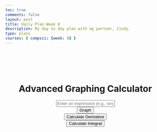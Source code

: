 ```yaml
---
toc: true
comments: false
layout: post
title: Daily Plan Week 0
description: My day to day plan with my partner, Cindy. 
type: plans
courses: { compsci: {week: 0} }
---
```


<html>
<head>
    <title>Advanced Graphing Calculator</title>
    <script src="https://cdnjs.cloudflare.com/ajax/libs/mathjs/11.9.0/math.min.js"></script>
    <script src="https://cdn.jsdelivr.net/npm/chart.js"></script>
    <style>
        #calculator {
            display: flex;
            flex-direction: column;
            align-items: center;
            margin-top: 80px;
        }
        canvas {
            max-width: 600px;
        }
    </style>
</head>
<body>
    <div id="calculator">
        <h1>Advanced Graphing Calculator</h1>
        <input type="text" id="expression" placeholder="Enter an expression (e.g., sin(x), x^2)">
        <button onclick="graph()">Graph</button>
        <button onclick="calculateDerivative()">Calculate Derivative</button>
        <button onclick="calculateIntegral()">Calculate Integral</button>
        <canvas id="graphCanvas"></canvas>
    </div>


<script>
        const expressionInput = document.getElementById("expression");
        const graphCanvas = document.getElementById("graphCanvas");
        const parser = math.parser();


        function graph() {
            const expression = expressionInput.value;


            // Create x values for the graph
            const xValues = math.range(-10, 10, 0.1).toArray();


            // Evaluate the expression for each x value
            const yValues = xValues.map(x => parser.evaluate(expression, { x }));


            // Prepare data for Chart.js
            const data = {
                labels: xValues,
                datasets: [{
                    label: expression,
                    data: yValues,
                    fill: false,
                    borderColor: 'blue',
                    borderWidth: 2,
                }]
            };


            // Create a line chart using Chart.js
            new Chart(graphCanvas, {
                type: 'line',
                data: data,
                options: {
                    responsive: true,
                    maintainAspectRatio: false,
                    scales: {
                        x: {
                            type: 'linear',
                            position: 'bottom'
                        },
                        y: {
                            type: 'linear',
                            position: 'left'
                        }
                    }
                }
            });
        }


        function calculateDerivative() {
            const expression = expressionInput.value;
            const derivative = math.derivative(expression, 'x').toString();
            alert(`Derivative: ${derivative}`);
        }


        function calculateIntegral() {
            const expression = expressionInput.value;
            const integral = math.integral(expression, 'x').toString();
            alert(`Integral: ${integral}`);
        }
    </script>
</body>
</html>

